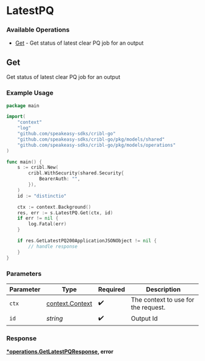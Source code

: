 # LatestPQ

### Available Operations

* [Get](#get) - Get status of latest clear PQ job for an output

## Get

Get status of latest clear PQ job for an output

### Example Usage

```go
package main

import(
	"context"
	"log"
	"github.com/speakeasy-sdks/cribl-go"
	"github.com/speakeasy-sdks/cribl-go/pkg/models/shared"
	"github.com/speakeasy-sdks/cribl-go/pkg/models/operations"
)

func main() {
    s := cribl.New(
        cribl.WithSecurity(shared.Security{
            BearerAuth: "",
        }),
    )
    id := "distinctio"

    ctx := context.Background()
    res, err := s.LatestPQ.Get(ctx, id)
    if err != nil {
        log.Fatal(err)
    }

    if res.GetLatestPQ200ApplicationJSONObject != nil {
        // handle response
    }
}
```

### Parameters

| Parameter                                             | Type                                                  | Required                                              | Description                                           |
| ----------------------------------------------------- | ----------------------------------------------------- | ----------------------------------------------------- | ----------------------------------------------------- |
| `ctx`                                                 | [context.Context](https://pkg.go.dev/context#Context) | :heavy_check_mark:                                    | The context to use for the request.                   |
| `id`                                                  | *string*                                              | :heavy_check_mark:                                    | Output Id                                             |


### Response

**[*operations.GetLatestPQResponse](../../models/operations/getlatestpqresponse.md), error**

